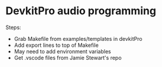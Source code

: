 # DevkitPro audio programming

Steps:
* Grab Makefile from examples/templates in devkitPro
* Add export lines to top of Makefile
* May need to add environment variables
* Get .vscode files from Jamie Stewart's repo 